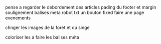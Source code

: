 pense a regarder le debordement des articles
pading du footer et margin soulignement
balises meta robot txt
un bouton fixed
faire une page evenements

chnger les images de la foret et du singe 

coloriser les a
faire les balises méta
